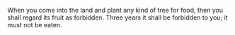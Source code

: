 When you come into the land and plant any kind of tree for food, then you shall regard its fruit as forbidden. Three years it shall be forbidden to you; it must not be eaten.
